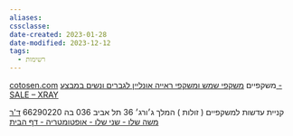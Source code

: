 ```yaml
---
aliases: 
cssclasse: 
date-created: 2023-01-28
date-modified: 2023-12-12
tags:
  - רשימות
---
```


[cotosen.com](https://www.cotosen.com/activity/best-seller-f-6811/)
משקפיים [משקפי שמש ומשקפי ראייה אונליין לגברים ונשים במבצע - SALE – XRAY](https://xraytlv.com/collections/sale)

קניית עדשות למשקפיים ( זולות )
המלך ג׳ורג׳ 36 תל אביב
036 בה 66290220
[ד'ר משה שלו - שני שלו - אופטומטריה - דף הבית](https://www.drshalev.co.il/)
